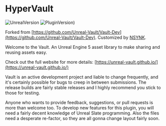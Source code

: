 # HyperVault

![UnrealVersion](https://img.shields.io/badge/Unreal%20Engine-5.0-brightgreen) ![PluginVersion)](https://img.shields.io/badge/Version-v0.4.0-brightgreen.svg)

Forked from [https://github.com/Unreal-Vault/Vault-Dev](https://github.com/Unreal-Vault/Vault-Dev). Customized by [NSYNK](https://github.com/nsynkde).

Welcome to the Vault. An Unreal Engine 5 asset library to make sharing and reusing assets easy. 

Check out the full website for more details: [https://unreal-vault.github.io/](https://unreal-vault.github.io/)

Vault is an active development project and liable to change frequently, and it's certainly possible for bugs to creep in between submissions. The release builds are fairly stable releases and I highly recommend you stick to those for testing. 

Anyone who wants to provide feedback, suggestions, or pull requests is more than welcome too. To develop new features for this plugin, you will need a fairly decent knowledge of Unreal Slate programming. Also the files need a desperate re-factor, so they are all gonna change layout fairly soon. 



